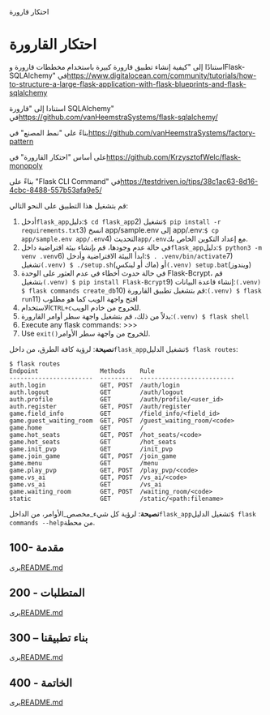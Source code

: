احتكار قارورة

# احتكار القارورة

استنادًا إلى "كيفية إنشاء تطبيق قارورة كبيرة باستخدام مخططات قارورة وFlask-SQLAlchemy" في<https://www.digitalocean.com/community/tutorials/how-to-structure-a-large-flask-application-with-flask-blueprints-and-flask-sqlalchemy>

استنادا إلى "قارورة SQLAlchemy" في<https://github.com/vanHeemstraSystems/flask-sqlalchemy/>

بناءً على "نمط المصنع" في<https://github.com/vanHeemstraSystems/factory-pattern>

على أساس "احتكار القارورة" في<https://github.com/KrzysztofWelc/flask-monopoly>

بناءً على "Flask CLI Command" في<https://testdriven.io/tips/38c1ac63-8d16-4cbc-8488-557b53afa9e5/>

قم بتشغيل هذا التطبيق على النحو التالي:

1) أدخل`flask_app`دليل:`$ cd flask_app`2) تشغيل`$ pip install -r requirements.txt`3) انسخ app/sample.env إلى app/.env:`$ cp app/sample.env app/.env`4) التحديث`app/.env`مع إعداد التكوين الخاص بك.
5) في حالة عدم وجودها، قم بإنشاء بيئة افتراضية داخل`flask_app`دليل:`$ python3 -m venv .venv`6) ابدأ البيئة الافتراضية وأدخل:`$ . .venv/bin/activate`7) تشغيل`(.venv) $ ./setup.sh`(ماك أو لينكس) أو`(.venv) setup.bat`(ويندوز)
8) في حالة حدوث أخطاء في عدم العثور على الوحدة Flask-Bcrypt، قم بتشغيل`(.venv) $ pip install Flask-Bcrypt`9) إنشاء قاعدة البيانات:`(.venv) $ flask commands create_db`10) قم بتشغيل تطبيق القارورة:`(.venv) $ flask run`11) افتح واجهة الويب كما هو مطلوب
12) الاستخدام`CTRL+c`للخروج من خادم الويب.
13) بدلاً من ذلك، قم بتشغيل واجهة سطر أوامر القارورة:`(.venv) $ flask shell`
14) Execute any flask commands: >>>
15) Use `exit()`للخروج من واجهة سطر الأوامر.

**نصيحة**: لرؤية كافة الطرق، من داخل`flask_app`تشغيل الدليل`$ flask routes`:

    $ flask routes
    Endpoint                 Methods    Rule                      
    -----------------------  ---------  --------------------------
    auth.login               GET, POST  /auth/login               
    auth.logout              GET        /auth/logout              
    auth.profile             GET        /auth/profile/<user_id>   
    auth.register            GET, POST  /auth/register            
    game.field_info          GET        /field_info/<field_id>    
    game.guest_waiting_room  GET, POST  /guest_waiting_room/<code>
    game.home                GET        /                         
    game.hot_seats           GET, POST  /hot_seats/<code>         
    game.hot_seats           GET        /hot_seats                
    game.init_pvp            GET        /init_pvp                 
    game.join_game           GET, POST  /join_game                
    game.menu                GET        /menu                     
    game.play_pvp            GET, POST  /play_pvp/<code>          
    game.vs_ai               GET, POST  /vs_ai/<code>             
    game.vs_ai               GET        /vs_ai                    
    game.waiting_room        GET, POST  /waiting_room/<code>      
    static                   GET        /static/<path:filename>

**نصيحة**: لرؤية كل شيء_مخصص_الأوامر، من الداخل`flask_app`تشغيل الدليل`$ flask commands --help`من محطة.

## 100- مقدمة

يرى[README.md](./100/README.md)

## 200 - المتطلبات

يرى[README.md](./200/README.md)

## 300 – بناء تطبيقنا

يرى[README.md](./300/README.md)

## 400 - الخاتمة

يرى[README.md](./400/README.md)
